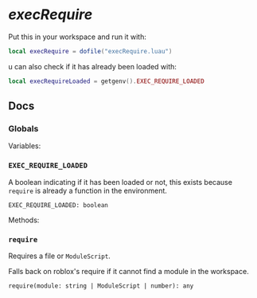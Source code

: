 # *execRequire*

Put this in your workspace and run it with:

```lua
local execRequire = dofile("execRequire.luau")
```

u can also check if it has already been loaded with:
```lua
local execRequireLoaded = getgenv().EXEC_REQUIRE_LOADED
```


## Docs

### Globals

Variables:

### `EXEC_REQUIRE_LOADED`

A boolean indicating if it has been loaded or not, this exists because `require` is already a function in the environment.

`EXEC_REQUIRE_LOADED: boolean`

Methods:

### `require`

Requires a file or `ModuleScript`.

Falls back on roblox's require if it cannot find a module in the workspace.

`require(module: string | ModuleScript | number): any`